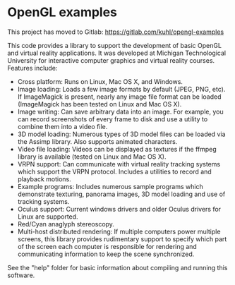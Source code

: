 OpenGL examples
===============

This project has moved to Gitlab: https://gitlab.com/kuhl/opengl-examples

This code provides a library to support the development of basic OpenGL and virtual reality applications. It was developed at Michigan Technological University for interactive computer graphics and virtual reality courses. Features include:

* Cross platform: Runs on Linux, Mac OS X, and Windows.
* Image loading: Loads a few image formats by default (JPEG, PNG, etc). If ImageMagick is present, nearly any image file format can be loaded (ImageMagick has been tested on Linux and Mac OS X).
* Image writing: Can save arbitrary data into an image. For example, you can record screenshots of every frame to disk and use a utility to combine them into a video file.
* 3D model loading: Numerous types of 3D model files can be loaded via the Assimp library. Also supports animated characters.
* Video file loading: Videos can be displayed as textures if the ffmpeg library is available (tested on Linux and Mac OS X).
* VRPN support: Can communicate with virtual reality tracking systems which support the VRPN protocol. Includes a utilities to record and playback motions.
* Example programs: Includes numerous sample programs which demonstrate texturing, panorama images, 3D model loading and use of tracking systems.
* Oculus support: Current windows drivers and older Oculus drivers for Linux are supported.
* Red/Cyan anaglyph stereoscopy.
* Multi-host distributed rendering: If multiple computers power multiple screens, this library provides rudimentary support to specify which part of the screen each computer is responsible for rendering and communicating information to keep the scene synchronized.


See the "help" folder for basic information about compiling and running this software.
